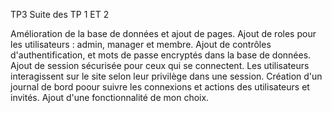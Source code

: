 TP3 Suite des TP 1 ET 2

Amélioration de la base de données et ajout de pages.
Ajout de roles pour les utilisateurs : admin, manager et membre.
Ajout de contrôles d'authentification, et mots de passe encryptés dans la base de données.
Ajout de session sécurisée pour ceux qui se connectent.
Les utilisateurs interagissent sur le site selon leur privilège dans une session.
Création d'un journal de bord poour suivre les connexions et actions des utilisateurs et invités.
Ajout d'une fonctionnalité de mon choix.
